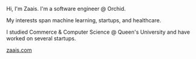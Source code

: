 
Hi, I'm Zaais. I'm a software engineer @ Orchid.

My interests span machine learning, startups, and healthcare.

I studied Commerce & Computer Science @ Queen's University and have worked on several startups.

[zaais.com](https://www.zaais.com/)
